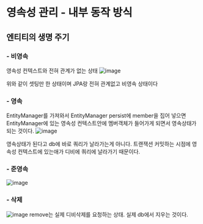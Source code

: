 

# 영속성 관리 - 내부 동작 방식
## 엔티티의 생명 주기
### - 비영속
영속성 컨텍스트와 전혀 관계가 없는 상태
![image](https://user-images.githubusercontent.com/64236372/135511652-cbe98308-eb2e-4f86-8269-7c6daf0ab749.png)

위와 같이 셋팅만 한 상태이며
JPA랑 전혀 관계없고 비영속 상태이다

### - 영속
EntityManager를 가져와서 EntityManager persist에 member을 집어 넣으면
EntityManager에 있는 영속성 컨텍스트안에 멤버객체가 들어가게 되면서 영속상태가 되는 것이다.
![image](https://user-images.githubusercontent.com/64236372/135513284-29076c78-8d30-4484-986c-0f0b5b86654d.png)

영속상태가 된다고 db에 바로 쿼리가 날라가는게 아니다.
트랜잭션 커밋하는 시점에 영속성 컨텍스트에 있는애가 디비에 쿼리에 날라가기 때문이다.

### - 준영속
![image](https://user-images.githubusercontent.com/64236372/135513989-528632c3-a3f7-403d-9795-bb06c2154d5a.png)

### - 삭제
![image](https://user-images.githubusercontent.com/64236372/135514025-9cf7d100-2380-41ba-b39c-f1123d2055f0.png)
remove는 실제 디비삭제를 요청하는 상태.
실제 db에서 지우는 것이다.
